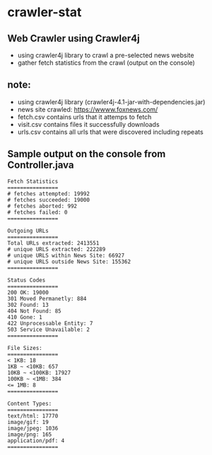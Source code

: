 # crawler-stat

## Web Crawler using Crawler4j
* using crawler4j library to crawl a pre-selected news website
* gather fetch statistics from the crawl (output on the console)

## note:
* using crawler4j library (crawler4j-4.1-jar-with-dependencies.jar)
* news site crawled: https://wwww.foxnews.com/
* fetch.csv contains urls that it attemps to fetch
* visit.csv contains files it successfully downloads
* urls.csv contains all urls that were discovered including repeats


## Sample output on the console from Controller.java
```
Fetch Statistics
================
# fetches attempted: 19992
# fetches succeeded: 19000
# fetches aborted: 992
# fetches failed: 0
================

Outgoing URLs
================
Total URLs extracted: 2413551
# unique URLS extracted: 222289
# unique URLS within News Site: 66927
# unique URLS outside News Site: 155362
================

Status Codes
================
200 OK: 19000
301 Moved Permanetly: 884
302 Found: 13
404 Not Found: 85
410 Gone: 1
422 Unprocessable Entity: 7
503 Service Unavailable: 2
================

File Sizes:
================
< 1KB: 18
1KB ~ <10KB: 657
10KB ~ <100KB: 17927
100KB ~ <1MB: 384
<= 1MB: 8
================

Content Types:
================
text/html: 17770
image/gif: 19
image/jpeg: 1036
image/png: 165
application/pdf: 4
================
```